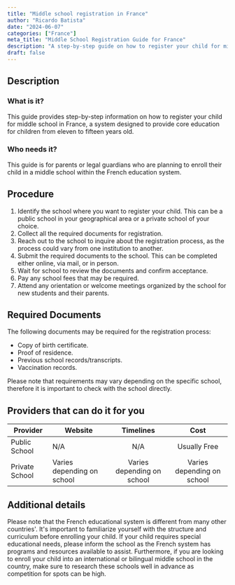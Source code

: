 ```yaml
---
title: "Middle school registration in France"
author: "Ricardo Batista"
date: "2024-06-07"
categories: ["France"]
meta_title: "Middle School Registration Guide for France"
description: "A step-by-step guide on how to register your child for middle school in France"
draft: false
---
```


## Description
### What is it?
This guide provides step-by-step information on how to register your child for middle school in France, a system designed to provide core education for children from eleven to fifteen years old.

### Who needs it?
This guide is for parents or legal guardians who are planning to enroll their child in a middle school within the French education system.

## Procedure
1. Identify the school where you want to register your child. This can be a public school in your geographical area or a private school of your choice.
2. Collect all the required documents for registration.  
3. Reach out to the school to inquire about the registration process, as the process could vary from one institution to another.
4. Submit the required documents to the school. This can be completed either online, via mail, or in person.
5. Wait for school to review the documents and confirm acceptance.
6. Pay any school fees that may be required.
7. Attend any orientation or welcome meetings organized by the school for new students and their parents.

## Required Documents
The following documents may be required for the registration process:
- Copy of birth certificate.
- Proof of residence.
- Previous school records/transcripts.
- Vaccination records.

Please note that requirements may vary depending on the specific school, therefore it is important to check with the school directly.

## Providers that can do it for you

| Provider        |     Website     |     Timelines    |       Cost      |
| --------------- | --------------- |  :-------------: | :-------------: |
| Public School  |     N/A      |        N/A       |    Usually Free    |
| Private School |  Varies depending on school | Varies depending on school | Varies depending on school |

## Additional details
Please note that the French educational system is different from many other countries'. It's important to familiarize yourself with the structure and curriculum before enrolling your child. If your child requires special educational needs, please inform the school as the French system has programs and resources available to assist. Furthermore, if you are looking to enroll your child into an international or bilingual middle school in the country, make sure to research these schools well in advance as competition for spots can be high.
